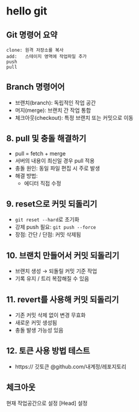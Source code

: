 # hello git

## Git 명령어 요약

    clone: 원격 저장소를 복사
    add:   스테이지 영역에 작업파일 추가
    push
    pull


## Branch 명령어어
- 브랜치(branch): 독립적인 작업 공간
- 머지(merge): 브랜치 간 작업 통합
- 체크아웃(checkout): 특정 브랜치 또는 커밋으로 이동

## 8. pull 및 충돌 해결하기 

- pull = fetch + merge
- 서버의 내용이 최신일 경우 pull 적용
- 충돌 원인: 동일 파일 편집 시 주로 발생
- 해결 방법:
    - 에디터 직접 수정
   
## 9. reset으로 커밋 되돌리기

- `git reset --hard`로 초기화
- 강제 push 필요: `git push --force`
- 장점: 간단 / 단점: 커밋 삭제됨

## 10. 브랜치 만들어서 커밋 되돌리기

- 브랜치 생성 → 되돌릴 커밋 기준 작업
- 기록 유지 / 트리 복잡해질 수 있음

## 11. revert를 사용해 커밋 되돌리기

- 기존 커밋 삭제 없이 변경 무효화
- 새로운 커밋 생성됨
- 충돌 발생 가능성 있음

## 12. 토큰 사용 방법 테스트

- https:// 깃토큰 @github.com/내계정/레포지토리

## 체크아웃
현재 작업공간으로 설정 [Head] 설정 